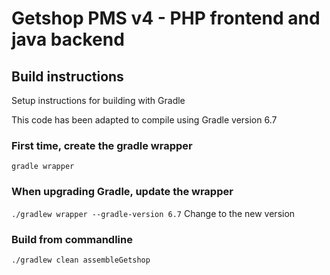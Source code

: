 # Getshop PMS v4  - PHP frontend and java backend

## Build instructions

Setup instructions for building with Gradle

This code has been adapted to compile using Gradle version 6.7

### First time, create the gradle wrapper

`gradle wrapper`

### When upgrading Gradle, update the wrapper

`./gradlew wrapper --gradle-version 6.7` Change to the new version

### Build from commandline

`./gradlew clean assembleGetshop`
